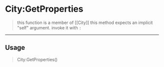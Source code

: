 # City:GetProperties
> this function is a member of [[City]]
> this method expects an implicit "self" argument. invoke it with `:`
-----
## Usage
> City:GetProperties()
